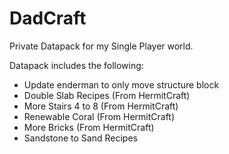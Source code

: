 # DadCraft
Private Datapack for my Single Player world.

Datapack includes the following:
* Update enderman to only move structure block
* Double Slab Recipes (From HermitCraft)
* More Stairs 4 to 8 (From HermitCraft)
* Renewable Coral (From HermitCraft)
* More Bricks (From HermitCraft)
* Sandstone to Sand Recipes